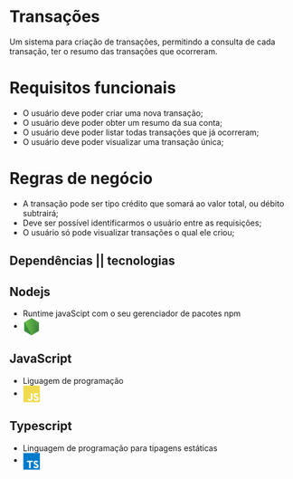 # Transações

Um sistema para criação de transações, permitindo a consulta de cada transação, ter o resumo das transações que ocorreram.

# Requisitos funcionais

- O usuário deve poder criar uma nova transação;
- O usuário deve poder obter um resumo da sua conta;
- O usuário deve poder listar todas transações que já ocorreram;
- O usuário deve poder visualizar uma transação única;

# Regras de negócio

- A transação pode ser tipo crédito que somará ao valor total, ou débito subtrairá;
- Deve ser possível identificarmos o usuário entre as requisições;
- O usuário só pode visualizar transações o qual ele criou;

## Dependências || tecnologias

## Nodejs

- Runtime javaScipt com o seu gerenciador de pacotes npm
- <img align="center" height="30" width="30" alt="nodejs-icon" src="https://raw.githubusercontent.com/devicons/devicon/master/icons/nodejs/nodejs-original.svg">

## JavaScript

- Liguagem de programação
- <img align="center" height="30" width="30" alt="js-icon"  src="https://raw.githubusercontent.com/devicons/devicon/master/icons/javascript/javascript-plain.svg">

## Typescript

- Linguagem de programação para tipagens estáticas
- <img align="center" alt="Rafa-Ts" height="30" width="30" src="https://raw.githubusercontent.com/devicons/devicon/master/icons/typescript/typescript-plain.svg">
